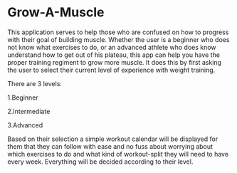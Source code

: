 # Grow-A-Muscle

This application serves to help those who are confused on how to progress with their goal of building muscle. Whether the user is a beginner who does not know what exercises to do, or an advanced athlete who does know understand how to get out of his plateau, this app can help you have the proper training regiment to grow more muscle. It does this by first asking the user to select their current level of experience with weight training.

There are 3 levels:

1.Beginner

2.Intermediate

3.Advanced

Based on their selection a simple workout calendar will be displayed for them that they can follow with ease and no fuss about worrying about which exercises to do and what kind of workout-split they will need to have every week. Everything will be decided according to their level.
